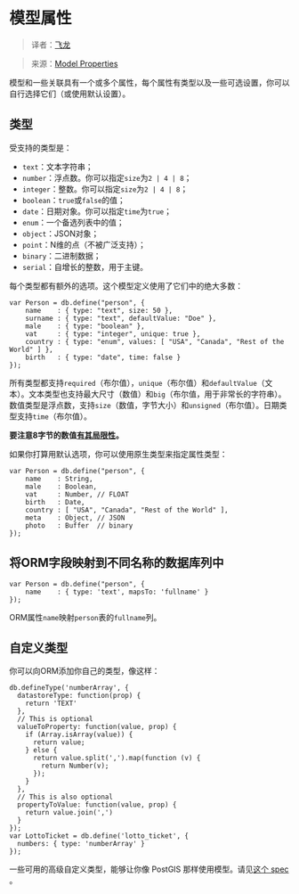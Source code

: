 # 模型属性

> 译者：[飞龙](https://github.com/wizardforcel)

> 来源：[Model Properties](https://github.com/dresende/node-orm2/wiki/Model-Properties)

模型和一些关联具有一个或多个属性，每个属性有类型以及一些可选设置，你可以自行选择它们（或使用默认设置）。

## 类型

受支持的类型是：

+ `text`：文本字符串；
+ `number`：浮点数。你可以指定`size`为`2 | 4 | 8`；
+ `integer`：整数。你可以指定`size`为`2 | 4 | 8`；
+ `boolean`：`true`或`false`的值；
+ `date`：日期对象。你可以指定`time`为`true`；
+ `enum`：一个备选列表中的值；
+ `object`：JSON对象；
+ `point`：N维的点（不被广泛支持）；
+ `binary`：二进制数据；
+ `serial`：自增长的整数，用于主键。

每个类型都有额外的选项。这个模型定义使用了它们中的绝大多数：

```
var Person = db.define("person", {
    name    : { type: "text", size: 50 },
    surname : { type: "text", defaultValue: "Doe" },
    male    : { type: "boolean" },
    vat     : { type: "integer", unique: true },
    country : { type: "enum", values: [ "USA", "Canada", "Rest of the World" ] },
    birth   : { type: "date", time: false }
});
```

所有类型都支持`required`（布尔值），`unique`（布尔值）和`defaultValue`（文本）。文本类型也支持最大尺寸（数值）和`big`（布尔值，用于非常长的字符串）。数值类型是浮点数，支持`size`（数值，字节大小）和`unsigned`（布尔值）。日期类型支持`time`（布尔值）。

**要注意8字节的数值[有其局限性](http://stackoverflow.com/questions/307179/what-is-javascripts-max-int-whats-the-highest-integer-value-a-number-can-go-t)。**

如果你打算用默认选项，你可以使用原生类型来指定属性类型：

```
var Person = db.define("person", {
    name    : String,
    male    : Boolean,
    vat     : Number, // FLOAT
    birth   : Date,
    country : [ "USA", "Canada", "Rest of the World" ],
    meta    : Object, // JSON
    photo   : Buffer  // binary
});
```

## 将ORM字段映射到不同名称的数据库列中

```
var Person = db.define("person", {
    name    : { type: 'text', mapsTo: 'fullname' }
});
```

ORM属性`name`映射`person`表的`fullname`列。

## 自定义类型

你可以向ORM添加你自己的类型，像这样：

```
db.defineType('numberArray', {
  datastoreType: function(prop) {
    return 'TEXT'
  },
  // This is optional
  valueToProperty: function(value, prop) {
    if (Array.isArray(value)) {
      return value;
    } else {
      return value.split(',').map(function (v) {
        return Number(v);
      });
    }
  },
  // This is also optional
  propertyToValue: function(value, prop) {
    return value.join(',')
  }
});
var LottoTicket = db.define('lotto_ticket', {
  numbers: { type: 'numberArray' }
});
```

一些可用的高级自定义类型，能够让你像 PostGIS 那样使用模型。请见[这个 spec](https://github.com/dresende/node-orm2/blob/master/test/integration/property-custom.js) 。